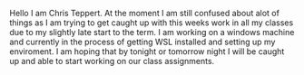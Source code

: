 Hello I am Chris Teppert. At the moment I am still confused about alot of things as I am trying to get caught up with this weeks work in all my classes due to my slightly
late start to the term. I am working on a windows machine and currently in the process of getting WSL installed and setting up my enviroment. I am hoping that by tonight or
tomorrow night I will be caught up and able to start working on our class assignments. 
